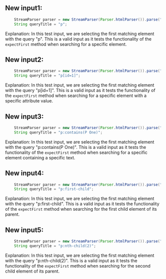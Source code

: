 ## New input1:
```java
    StreamParser parser = new StreamParser(Parser.htmlParser()).parse("<title>One</title><p id=1>P One</p><p id=2>P Two</p>", "");
    String queryTitle = "p";
```
Explanation: In this test input, we are selecting the first matching element with the query "p". This is a valid input as it tests the functionality of the `expectFirst` method when searching for a specific element.

## New input2:
```java
    StreamParser parser = new StreamParser(Parser.htmlParser()).parse("<title>One</title><p id=1>P One</p><p id=2>P Two</p>", "");
    String queryTitle = "p[id=1]";
```
Explanation: In this test input, we are selecting the first matching element with the query "p[id=1]". This is a valid input as it tests the functionality of the `expectFirst` method when searching for a specific element with a specific attribute value.

## New input3:
```java
    StreamParser parser = new StreamParser(Parser.htmlParser()).parse("<title>One</title><p id=1>P One</p><p id=2>P Two</p>", "");
    String queryTitle = "p:contains(P One)";
```
Explanation: In this test input, we are selecting the first matching element with the query "p:contains(P One)". This is a valid input as it tests the functionality of the `expectFirst` method when searching for a specific element containing a specific text.

## New input4:
```java
    StreamParser parser = new StreamParser(Parser.htmlParser()).parse("<title>One</title><p id=1>P One</p><p id=2>P Two</p>", "");
    String queryTitle = "p:first-child";
```
Explanation: In this test input, we are selecting the first matching element with the query "p:first-child". This is a valid input as it tests the functionality of the `expectFirst` method when searching for the first child element of its parent.

## New input5:
```java
    StreamParser parser = new StreamParser(Parser.htmlParser()).parse("<title>One</title><p id=1>P One</p><p id=2>P Two</p>", "");
    String queryTitle = "p:nth-child(2)";
```
Explanation: In this test input, we are selecting the first matching element with the query "p:nth-child(2)". This is a valid input as it tests the functionality of the `expectFirst` method when searching for the second child element of its parent.